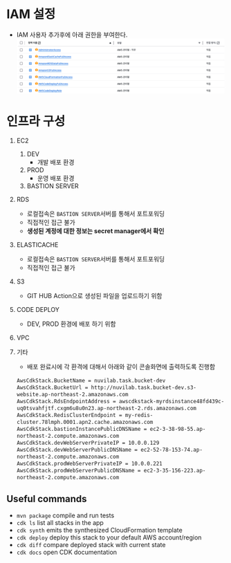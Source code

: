 
# IAM 설정
- IAM 사용자 추가후에 아래 권한을 부여한다.
![img.png](img.png)

# 인프라 구성
1. EC2
   1. DEV 
      - 개발 배포 환경 
   2. PROD
      - 운영 배포 환경
   3. BASTION SERVER
      
2. RDS
    - 로컬접속은 `BASTION SERVER`서버를 통해서 포트포워딩
    - 직접적인 접근 불가 
    - **생성된 계정에 대한 정보는 secret manager에서 확인**
3. ELASTICACHE
    - 로컬접속은 `BASTION SERVER`서버를 통해서 포트포워딩
    - 직접적인 접근 불가
4. S3
   - GIT HUB Action으로 생성된 파일을 업로드하기 위함
5. CODE DEPLOY
   - DEV, PROD 환경에 배포 하기 위함
6. VPC
7. 기타
   - 배포 완료시에 각 환격에 대해서 아래와 같이 콘솔화면에 출력하도록 진행함
   ```shell
   AwsCdkStack.BucketName = nuvilab.task.bucket-dev
   AwsCdkStack.BucketUrl = http://nuvilab.task.bucket-dev.s3-website.ap-northeast-2.amazonaws.com
   AwsCdkStack.RdsEndpointAddress = awscdkstack-myrdsinstance48fd439c-uq0tsvahfjtf.cxgm6u8u0n23.ap-northeast-2.rds.amazonaws.com
   AwsCdkStack.RedisClusterEndpoint = my-redis-cluster.78lmph.0001.apn2.cache.amazonaws.com
   AwsCdkStack.bastionInstancePublicDNSName = ec2-3-38-98-55.ap-northeast-2.compute.amazonaws.com
   AwsCdkStack.devWebServerPrivateIP = 10.0.0.129
   AwsCdkStack.devWebServerPublicDNSName = ec2-52-78-153-74.ap-northeast-2.compute.amazonaws.com
   AwsCdkStack.prodWebServerPrivateIP = 10.0.0.221
   AwsCdkStack.prodWebServerPublicDNSName = ec2-3-35-156-223.ap-northeast-2.compute.amazonaws.com
   
   ```



## Useful commands

 * `mvn package`     compile and run tests
 * `cdk ls`          list all stacks in the app
 * `cdk synth`       emits the synthesized CloudFormation template
 * `cdk deploy`      deploy this stack to your default AWS account/region
 * `cdk diff`        compare deployed stack with current state
 * `cdk docs`        open CDK documentation

